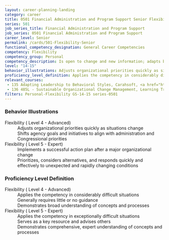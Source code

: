 ```yaml
---
layout: career-planning-landing
category: career
title: 0501 Financial Administration and Program Support Senior Flexibility
series: 501
job_series_title: Financial Administration and Program Support
job_series: 0501 Financial Administration and Program Support
career_level: Senior
permalink: /cards/501-Flexibility-Senior
functional_competency_designation: General Career Competencies
competency: Flexibility
competency_group: Personal
competency_description: Is open to change and new information; adapts behavior or work methods in response to new information, changing conditions, or unexpected obstacles; effectively deals with ambiguity
level: "14-15"
behavior_illustrations: Adjusts organizational priorities quickly as situations change ? Shifts agency goals and initiatives to align with administration and Congressional priorities ? Implements a successful action plan after a major organizational change ? Prioritizes, considers alternatives, and responds quickly and effectively to unexpected and rapidly changing conditions
proficiency_level_definition: Applies the competency in considerably difficult situations ? Generally requires little or no guidance ? Demonstrates broad understanding of concepts and processes ? Applies the competency in exceptionally difficult situations ? Serves as a key resource and advises others ? Demonstrates comprehensive, expert understanding of concepts and processes
relevant_courses: 
 - 135 Adapting Leadership to Behavioral Styles, Carahsoft, <a href="https://www.linkedin.com/learning/adapting-leadership-to-behavioral-styles">https://www.linkedin.com/learning/adapting-leadership-to-behavioral-styles</a>
 - 136 485L - Sustainable Organizational Change Management, Learning Tree
filters: Personal-Flexibility GS-14-15 series-0501
---
```


<div class="desktop:grid-col-6 margin-y-205">
  <div class="border-top-05 bg-white padding-2 shadow-5 height-full members-hover border-1px border-gray-30 border-top-orange radius-lg">
    <h3>Behavior Illustrations</h3>
    <dl class="text-base"><dt>Flexibility ( Level 4 - Advanced)</dt><dd>Adjusts organizational priorities quickly as situations change </dd><dd> Shifts agency goals and initiatives to align with administration and Congressional priorities</dd><dt>Flexibility ( Level 5 - Expert)</dt><dd>Implements a successful action plan after a major organizational change </dd><dd> Prioritizes, considers alternatives, and responds quickly and effectively to unexpected and rapidly changing conditions</dd></dl>
  </div>
</div>
<div class="desktop:grid-col-6 margin-y-205">
  <div class="border-top-05 bg-white padding-2 shadow-5 height-full members-hover border-1px border-gray-30 border-top-orange radius-lg">
    <h3>Proficiency Level Definition</h3>
    <dl class="text-base"><dt>Flexibility ( Level 4 - Advanced)</dt><dd>Applies the competency in considerably difficult situations </dd><dd> Generally requires little or no guidance </dd><dd> Demonstrates broad understanding of concepts and processes</dd><dt>Flexibility ( Level 5 - Expert)</dt><dd>Applies the competency in exceptionally difficult situations </dd><dd> Serves as a key resource and advises others </dd><dd> Demonstrates comprehensive, expert understanding of concepts and processes</dd></dl>
  </div>
</div>